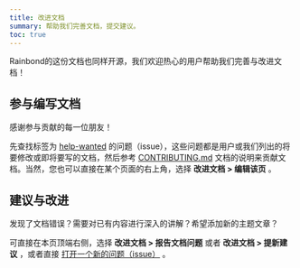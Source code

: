 ```yaml
---
title: 改进文档
summary: 帮助我们完善文档，提交建议。
toc: true
---
```


Rainbond的这份文档也同样开源，我们欢迎热心的用户帮助我们完善与改进文档！

## 参与编写文档

感谢参与贡献的每一位朋友！

先查找标签为 [help-wanted](https://github.com/goodrain/rainbond-docs/issues?q=is%3Aopen+is%3Aissue+label%3Ahelp-wanted) 的问题（issue），这些问题都是用户或我们列出的将要修改或即将要写的文档，然后参考 [CONTRIBUTING.md](https://github.com/goodrain/rainbond-docs/blob/master/CONTRIBUTING.md) 文档的说明来贡献文档。当然，您也可以直接在某个页面的右上角，选择 **改进文档 > 编辑该页** 。

## 建议与改进

发现了文档错误？需要对已有内容进行深入的讲解？希望添加新的主题文章？

可直接在本页顶端右侧，选择 **改进文档 > 报告文档问题** 或者 **改进文档 > 提新建议** ，或者直接 [打开一个新的问题（issue）](https://github.com/goodrain/rainbond-docs/issues/new?labels=community) 。

